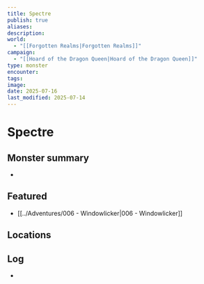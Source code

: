 ```yaml
---
title: Spectre
publish: true
aliases: 
description: 
world:
  - "[[Forgotten Realms|Forgotten Realms]]"
campaign:
  - "[[Hoard of the Dragon Queen|Hoard of the Dragon Queen]]"
type: monster
encounter: 
tags: 
image: 
date: 2025-07-16
last_modified: 2025-07-14
---
```


# Spectre


## Monster summary
* 

## Featured
- [[../Adventures/006 - Windowlicker|006 - Windowlicker]]


## Locations


## Log
* 